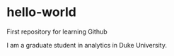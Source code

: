 # hello-world
First repository for learning Github

I am a graduate student in analytics in Duke University.
